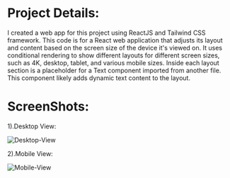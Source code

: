 # Project Details:

I created a web app for this project using ReactJS and Tailwind CSS framework. This code is for a React web application that adjusts its layout and content based on the screen size of the device it's viewed on. It uses conditional rendering to show different layouts for different screen sizes, such as 4K, desktop, tablet, and various mobile sizes. Inside each layout section is a placeholder for a Text component imported from another file. This component likely adds dynamic text content to the layout.
  
# ScreenShots:
  
1).Desktop View:

![Desktop-View](https://github.com/vishalyv252/Hello-World/assets/105093020/1f510cbf-7c22-4735-8880-2cfdbd750e5d)
  
2).Mobile View:

![Mobile-View](https://github.com/vishalyv252/Hello-World/assets/105093020/67fb87aa-97d9-44b7-be40-7fa9359285ce)
